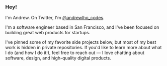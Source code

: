 ### Hey!

I'm Andrew. On Twitter, I'm [@andrewlho_codes](https://twitter.com/andrewlho_codes).

I'm a software engineer based in San Francisco, and I've been focused on building great web products for startups.

I've pinned some of my favorite side projects below, but most of my best work is hidden in private repositories. If you'd like to learn more about what I do (and how I do it!), feel free to reach out — I love chatting about software, design, and high-quality digital products.
